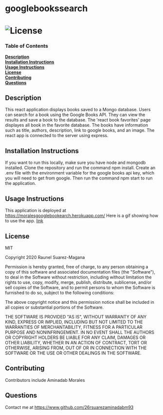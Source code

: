 # googlebookssearch

# ![License](https://img.shields.io/badge/License-MIT-yellow.svg) 

### Table of Contents
**[Description](##description)**<br>
**[Installation Instructions](#installation-instructions)**<br>
**[Usage Instructions](#usage-instructions)**<br>
**[License](#license)**<br>
**[Contributing](#contributing)**<br>
**[Questions](#questions)**<br>

## Description
This react application displays books saved to a Mongo database. Users can search for a book using the Google Books API. They can view the results and save a book to the database. The 'react book favorites' page displayes all book in the favorite database. The books have information such as title, authors, description, link to google books, and an image. The react app is connected to the server using express.

## Installation Instructions
If you want to run this locally, make sure you have node and mongodb installed. Clone the repository and run the command npm install. Create an .env file with the environment variable for the google books api key, which you will need to get from google. Then run the command npm start to run the application.

## Usage Instructions

This application is deployed at https://moralesgooglebookearch.herokuapp.com/
Here is a gif showing how to use the app. [link](https://drive.google.com/file/d/1eJ2IBW8tU0ZsH8e0x6oIhSa1Jv_x8yAN/view)

## License

MIT 

Copyright 2020 Raunel Suarez-Magana

Permission is hereby granted, free of charge, to any person obtaining a copy of this software and associated documentation files (the "Software"), to deal in the Software without restriction, including without limitation the rights to use, copy, modify, merge, publish, distribute, sublicense, and/or sell copies of the Software, and to permit persons to whom the Software is furnished to do so, subject to the following conditions:

The above copyright notice and this permission notice shall be included in all copies or substantial portions of the Software.

THE SOFTWARE IS PROVIDED "AS IS", WITHOUT WARRANTY OF ANY KIND, EXPRESS OR IMPLIED, INCLUDING BUT NOT LIMITED TO THE WARRANTIES OF MERCHANTABILITY, FITNESS FOR A PARTICULAR PURPOSE AND NONINFRINGEMENT. IN NO EVENT SHALL THE AUTHORS OR COPYRIGHT HOLDERS BE LIABLE FOR ANY CLAIM, DAMAGES OR OTHER LIABILITY, WHETHER IN AN ACTION OF CONTRACT, TORT OR OTHERWISE, ARISING FROM, OUT OF OR IN CONNECTION WITH THE SOFTWARE OR THE USE OR OTHER DEALINGS IN THE SOFTWARE.

## Contributing
Contributors include Aminadab Morales



## Questions
Contact me at https://www.github.com/26rsuarezaminadabm93